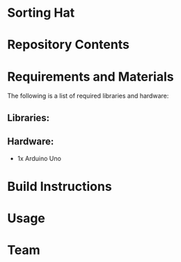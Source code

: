 # Sorting Hat

# Repository Contents

# Requirements and Materials

The following is a list of required libraries and hardware:

Libraries:
- 

Hardware:
-

- 1x Arduino Uno 

# Build Instructions

# Usage

# Team

